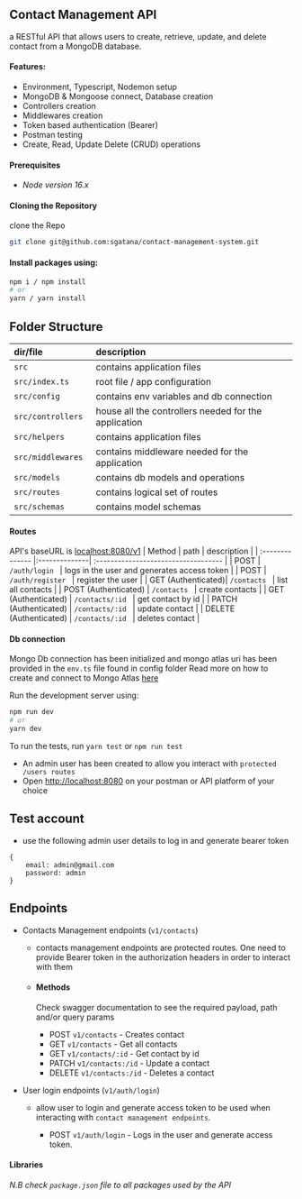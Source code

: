 ## Contact Management API
a RESTful API that allows users to create, retrieve, update, and delete contact from a MongoDB database.

#### Features:

- Environment, Typescript, Nodemon setup
- MongoDB & Mongoose connect, Database creation
- Controllers creation
- Middlewares creation
- Token based authentication (Bearer)
- Postman testing
- Create, Read, Update Delete (CRUD) operations

#### Prerequisites

 - *Node version 16.x*

#### Cloning the Repository
clone the Repo 
```bash
git clone git@github.com:sgatana/contact-management-system.git
```
#### Install packages using:
```bash
npm i / npm install
# or
yarn / yarn install
```
## Folder Structure

| dir/file        | description                              |
| :-------------- | :--------------------------------------- |
| `src `          | contains application files               |
| `src/index.ts `     | root file / app configuration               |
| `src/config`    | contains env variables and db connection |
| `src/controllers `          | house all the controllers needed for the application               |
| `src/helpers `          | contains application files               |
| `src/middlewares `          | contains middleware needed for the application               |
| `src/models `          | contains db models and operations               |
| `src/routes `   | contains logical set of routes               |
| `src/schemas `  | contains model schemas               |

#### Routes
API's baseURL is [localhost:8080/v1](http://localhost:8080/v1)
|  Method         |  path           | description                              |
| :-------------- |:--------------| :----------------------------------- |
| POST  | `/auth/login `  |     logs in the user and generates access token          |
| POST  | `/auth/register `  |     register the user          |
| GET  (Authenticated)| `/contacts `  |     list all contacts          |
| POST (Authenticated) | `/contacts `  |     create contacts          |
| GET (Authenticated) | `/contacts/:id `  |     get contact by id          |
| PATCH (Authenticated) | `/contacts/:id `  |     update contact          |
| DELETE (Authenticated)  | `/contacts/:id `  |     deletes contact          |


#### Db connection
Mongo Db connection has been initialized and mongo atlas uri has been provided in the `env.ts` file found in config folder
Read more on how to create and connect to Mongo Atlas [here](https://www.mongodb.com/atlas/database)

Run the development server using:
```bash
npm run dev
# or
yarn dev
```
To run the tests, run `yarn test` or `npm run test`
- An admin user has been created to allow you interact with `protected /users routes`
- Open [http://localhost:8080](http://localhost:8080) on your postman or API platform of your choice 

## Test account
- use the following admin user details to log in and generate bearer token
```
{
    email: admin@gmail.com
    password: admin
}
```
## Endpoints
- Contacts Management endpoints (`v1/contacts`)   
    - contacts management endpoints are protected routes. One need to provide Bearer token in the authorization headers in order to interact with them
    - #### Methods
        Check swagger documentation to see the required payload, path and/or query params

        - POST `v1/contacts`  - Creates contact
        - GET `v1/contacts` - Get all contacts
        - GET `v1/contacts/:id` - Get contact by id
        - PATCH `v1/contacts:/id` - Update a contact
        - DELETE `v1/contacts:/id` - Deletes a contact


- User login endpoints (`v1/auth/login`)   
    - allow user to login and generate access token to be used when interacting with `contact management endpoints`.

        - POST `v1/auth/login`  - Logs in the user and generate access token.

#### Libraries

*N.B check `package.json` file to all packages used by the API*